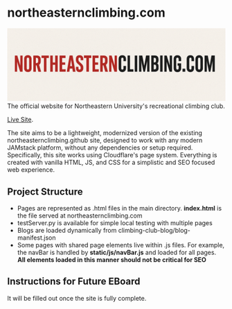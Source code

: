 # northeasternclimbing.com
![northeastern climbing site banner](https://github.com/RJTech5/northeasternclimbing/blob/main/static/images/banner.png?raw=true)
The official website for Northeastern University's recreational climbing club. 

[Live Site](https://northeasternclimbing.com/).

The site aims to be a lightweight, modernized version of the existing northeasternclimbing.github site, designed to work with any modern JAMstack platform, without any dependencies or setup required. Specifically, this site works using Cloudflare's page system. Everything is created with vanilla HTML, JS, and CSS for a simplistic and SEO focused web experience.

## Project Structure
* Pages are represented as .html files in the main directory. **index.html** is the file served at northeasternclimbing.com
* testServer.py is available for simple local testing with multiple pages
* Blogs are loaded dynamically from climbing-club-blog/blog-manifest.json
* Some pages with shared page elements live within .js files. For example, the navBar is handled by **static/js/navBar.js** and loaded for all pages. **All elements loaded in this manner should not be critical for SEO**

## Instructions for Future EBoard
It will be filled out once the site is fully complete.

